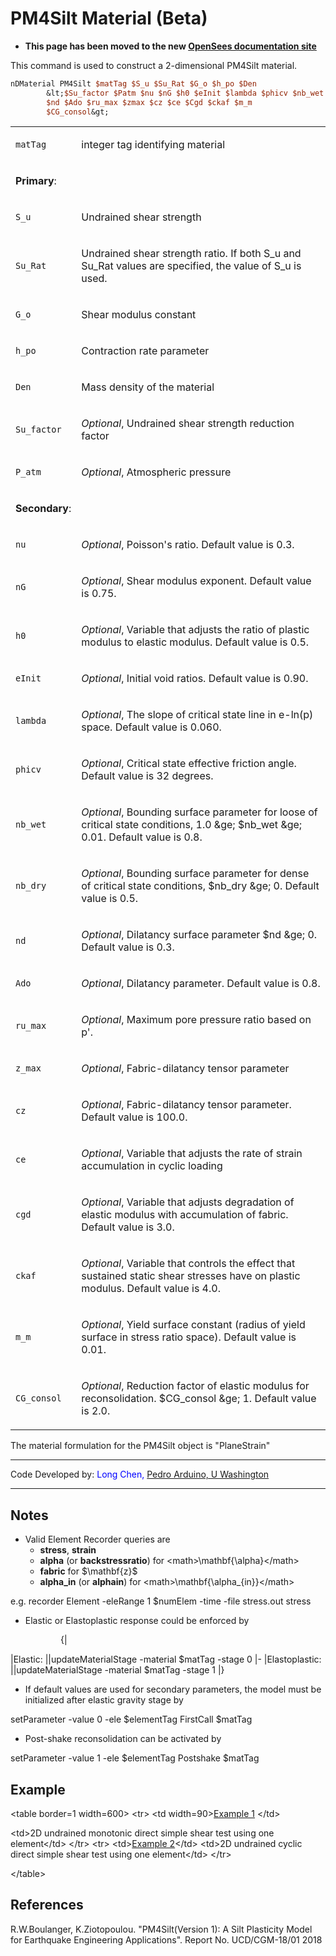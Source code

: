 # PM4Silt Material (Beta)

<ul>
<li><strong>This page has been moved to the new <a
href="https://opensees.github.io/OpenSeesDocumentation/user/manual/material/ndMaterials/PM4Silt.html">OpenSees
documentation site</a></strong></li>
</ul>
<p>This command is used to construct a 2-dimensional PM4Silt
material.</p>

```tcl
nDMaterial PM4Silt $matTag $S_u $Su_Rat $G_o $h_po $Den
        &lt;$Su_factor $Patm $nu $nG $h0 $eInit $lambda $phicv $nb_wet $nb_dry
        $nd $Ado $ru_max $zmax $cz $ce $Cgd $ckaf $m_m
        $CG_consol&gt;
```

<table>
<tbody>
<tr class="odd">
<td><code class="parameter-table-variable">matTag</code></td>
<td><p>integer tag identifying material</p></td>
</tr>
<tr class="even">
<td><p><strong>Primary</strong>:</p></td>
<td></td>
</tr>
<tr class="odd">
<td><code class="parameter-table-variable">S_u</code></td>
<td><p>Undrained shear strength</p></td>
</tr>
<tr class="even">
<td><code class="parameter-table-variable">Su_Rat</code></td>
<td><p>Undrained shear strength ratio. If both S_u and Su_Rat values are
specified, the value of S_u is used.</p></td>
</tr>
<tr class="odd">
<td><code class="parameter-table-variable">G_o</code></td>
<td><p>Shear modulus constant</p></td>
</tr>
<tr class="even">
<td><code class="parameter-table-variable">h_po</code></td>
<td><p>Contraction rate parameter</p></td>
</tr>
<tr class="odd">
<td><code class="parameter-table-variable">Den</code></td>
<td><p>Mass density of the material</p></td>
</tr>
<tr class="even">
<td><code class="parameter-table-variable">Su_factor</code></td>
<td><p><em>Optional</em>, Undrained shear strength reduction
factor</p></td>
</tr>
<tr class="odd">
<td><code class="parameter-table-variable">P_atm</code></td>
<td><p><em>Optional</em>, Atmospheric pressure</p></td>
</tr>
<tr class="even">
<td><p><strong>Secondary</strong>:</p></td>
<td></td>
</tr>
<tr class="odd">
<td><code class="parameter-table-variable">nu</code></td>
<td><p><em>Optional</em>, Poisson's ratio. Default value is
0.3.</p></td>
</tr>
<tr class="even">
<td><code class="parameter-table-variable">nG</code></td>
<td><p><em>Optional</em>, Shear modulus exponent. Default value is
0.75.</p></td>
</tr>
<tr class="odd">
<td><code class="parameter-table-variable">h0</code></td>
<td><p><em>Optional</em>, Variable that adjusts the ratio of plastic
modulus to elastic modulus. Default value is 0.5.</p></td>
</tr>
<tr class="even">
<td><code class="parameter-table-variable">eInit</code></td>
<td><p><em>Optional</em>, Initial void ratios. Default value is
0.90.</p></td>
</tr>
<tr class="odd">
<td><code class="parameter-table-variable">lambda</code></td>
<td><p><em>Optional</em>, The slope of critical state line in e-ln(p)
space. Default value is 0.060.</p></td>
</tr>
<tr class="even">
<td><code class="parameter-table-variable">phicv</code></td>
<td><p><em>Optional</em>, Critical state effective friction angle.
Default value is 32 degrees.</p></td>
</tr>
<tr class="odd">
<td><code class="parameter-table-variable">nb_wet</code></td>
<td><p><em>Optional</em>, Bounding surface parameter for loose of
critical state conditions, 1.0 &amp;ge; $nb_wet &amp;ge; 0.01. Default
value is 0.8.</p></td>
</tr>
<tr class="even">
<td><code class="parameter-table-variable">nb_dry</code></td>
<td><p><em>Optional</em>, Bounding surface parameter for dense of
critical state conditions, $nb_dry &amp;ge; 0. Default value is
0.5.</p></td>
</tr>
<tr class="odd">
<td><code class="parameter-table-variable">nd</code></td>
<td><p><em>Optional</em>, Dilatancy surface parameter $nd &amp;ge; 0.
Default value is 0.3.</p></td>
</tr>
<tr class="even">
<td><code class="parameter-table-variable">Ado</code></td>
<td><p><em>Optional</em>, Dilatancy parameter. Default value is
0.8.</p></td>
</tr>
<tr class="odd">
<td><code class="parameter-table-variable">ru_max</code></td>
<td><p><em>Optional</em>, Maximum pore pressure ratio based on
p'.</p></td>
</tr>
<tr class="even">
<td><code class="parameter-table-variable">z_max</code></td>
<td><p><em>Optional</em>, Fabric-dilatancy tensor parameter</p></td>
</tr>
<tr class="odd">
<td><code class="parameter-table-variable">cz</code></td>
<td><p><em>Optional</em>, Fabric-dilatancy tensor parameter. Default
value is 100.0.</p></td>
</tr>
<tr class="even">
<td><code class="parameter-table-variable">ce</code></td>
<td><p><em>Optional</em>, Variable that adjusts the rate of strain
accumulation in cyclic loading</p></td>
</tr>
<tr class="odd">
<td><code class="parameter-table-variable">cgd</code></td>
<td><p><em>Optional</em>, Variable that adjusts degradation of elastic
modulus with accumulation of fabric. Default value is 3.0.</p></td>
</tr>
<tr class="even">
<td><code class="parameter-table-variable">ckaf</code></td>
<td><p><em>Optional</em>, Variable that controls the effect that
sustained static shear stresses have on plastic modulus. Default value
is 4.0.</p></td>
</tr>
<tr class="odd">
<td><code class="parameter-table-variable">m_m</code></td>
<td><p><em>Optional</em>, Yield surface constant (radius of yield
surface in stress ratio space). Default value is 0.01.</p></td>
</tr>
<tr class="even">
<td><code class="parameter-table-variable">CG_consol</code></td>
<td><p><em>Optional</em>, Reduction factor of elastic modulus for
reconsolidation. $CG_consol &amp;ge; 1. Default value is 2.0.</p></td>
</tr>
</tbody>
</table>
<p>The material formulation for the PM4Silt object is "PlaneStrain"</p>
<hr />
<p>Code Developed by: <span style="color:blue">Long Chen, <a
href="https://www.ce.washington.edu/people/faculty/arduinop">Pedro
Arduino, U Washington</a></span></p>
<hr />
<h2 id="notes">Notes</h2>
<ul>
<li>Valid Element Recorder queries are
<ul>
<li><strong>stress</strong>, <strong>strain</strong></li>
<li><strong>alpha</strong> (or <strong>backstressratio</strong>) for
&lt;math&gt;\mathbf{\alpha}&lt;/math&gt;</li>
<li><strong>fabric</strong> for $\mathbf{z}$</li>
<li><strong>alpha_in</strong> (or <strong>alphain</strong>) for
&lt;math&gt;\mathbf{\alpha_{in}}&lt;/math&gt;</li>
</ul></li>
</ul>
<p>e.g. recorder Element -eleRange 1 $numElem -time -file stress.out
stress</p>
<ul>
<li>Elastic or Elastoplastic response could be enforced by</li>
</ul>
<dl>
<dt></dt>
<dd>
<dl>
<dt></dt>
<dd>
{|
</dd>
</dl>
</dd>
</dl>
<p>|Elastic: ||updateMaterialStage -material $matTag -stage 0 |-
|Elastoplastic: ||updateMaterialStage -material $matTag -stage 1 |}</p>
<ul>
<li>If default values are used for secondary parameters, the model must
be initialized after elastic gravity stage by</li>
</ul>
<p>setParameter -value 0 -ele $elementTag FirstCall $matTag</p>
<ul>
<li>Post-shake reconsolidation can be activated by</li>
</ul>
<p>setParameter -value 1 -ele $elementTag Postshake $matTag</p>
<h2 id="example">Example</h2>
<p>&lt;table border=1 width=600&gt; &lt;tr&gt; &lt;td width=90&gt;<a
href="PM4Silt-Example_1" title="wikilink">Example 1</a> &lt;/td&gt;</p>
<p>&lt;td&gt;2D undrained monotonic direct simple shear test using one
element&lt;/td&gt; &lt;/tr&gt; &lt;tr&gt; &lt;td&gt;<a
href="PM4Silt-Example_2" title="wikilink">Example 2</a>&lt;/td&gt;
&lt;td&gt;2D undrained cyclic direct simple shear test using one
element&lt;/td&gt; &lt;/tr&gt;</p>
<p>&lt;/table&gt;</p>
<h2 id="references">References</h2>
<p>R.W.Boulanger, K.Ziotopoulou. "PM4Silt(Version 1): A Silt Plasticity
Model for Earthquake Engineering Applications". Report No. UCD/CGM-18/01
2018</p>
